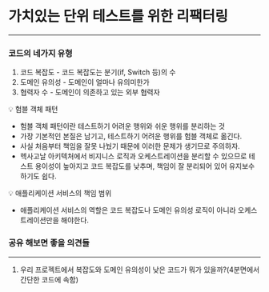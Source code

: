 # 가치있는 단위 테스트를 위한 리팩터링
<hr>

### 코드의 네가지 유형

1. 코드 복잡도 - 코드 복잡도는 분기(if, Switch 등)의 수 
2. 도메인 유의성 - 도메인이 얼마나 유의미한가
3. 협력자 수 - 도메인이 의존하고 있는 외부 협력자 

💡 험블 객체 패턴
- 험블 객체 패턴이란 테스트하기 어려운 행위와 쉬운 행위를 분리하는 것 
- 가장 기본적인 본질은 남기고, 테스트하기 어려운 행위를 험블 객체로 옮긴다.
- 사실 처음부터 책임을 잘못 나눴기 때문에 이러한 문제가 생기므로 주의하자.
- 헥사고날 아키텍처에서 비지니스 로직과 오케스트레이션을 분리할 수 있으므로 테스트 용이성이 높아지고 코드 복잡도를 낮추며, 책임이 잘 분리되어 있어 유지보수하기도 쉽다.

💡 애플리케이션 서비스의 책임 범위
- 애플리케이션 서비스의 역할은 코드 복잡도나 도메인 유의성 로직이 아니라 오케스트레이션만을 해야한다.


### 공유 해보면 좋을 의견들
<hr>

1. 우리 프로젝트에서 복잡도와 도메인 유의성이 낮은 코드가 뭐가 있을까?(4분면에서 간단한 코드에 속함)
